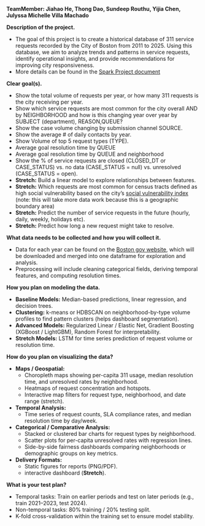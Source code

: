 **TeamMember: Jiahao He, Thong Dao, Sundeep Routhu, Yijia Chen, Julyssa Michelle Villa Machado**

**Description of the project.**

- The goal of this project is to create a historical database of 311 service requests recorded by the City of Boston from 2011 to 2025. Using this database, we aim to analyze trends and patterns in service requests, identify operational insights, and provide recommendations for improving city responsiveness.
- More details can be found in the [Spark Project document](https://docs.google.com/document/d/1-a7IIj5K5v1mcdvi0_cUSYJpfFmZ9QJmsYikYGl3bJ4/edit?tab=t.0)

**Clear goal(s).**

- Show the total volume of requests per year, or how many 311 requests is the city receiving per year.
- Show which service requests are most common for the city overall AND by NEIGHBORHOOD and how is this changing year over year by SUBJECT (department), REASON,QUEUE?
- Show the case volume changing by submission channel SOURCE.
- Show the average # of daily contacts by year.
- Show Volume of top 5 request types (TYPE).
- Average goal resolution time by QUEUE
- Average goal resolution time by QUEUE and neighborhood
- Show the % of service requests are closed (CLOSED_DT or CASE_STATUS) vs. no data (CASE_STATUS = null) vs. unresolved (CASE_STATUS = open).
- **Stretch:** Build a linear model to explore relationships between features.
- **Stretch:** Which requests are most common for census tracts defined as high social vulnerability based on the city’s [social vulnerability index](https://data.boston.gov/dataset/climate-ready-boston-social-vulnerability) (note: this will take more data work because this is a geographic boundary area)
- **Stretch:** Predict the number of service requests in the future (hourly, daily, weekly, holidays etc).
- **Stretch:** Predict how long a new request might take to resolve.

**What data needs to be collected and how you will collect it.**

- Data for each year can be found on the [Boston gov website](<https://data.boston.gov/dataset/311-service-requests>), which will be downloaded and merged into one dataframe for exploration and analysis.
- Preprocessing will include cleaning categorical fields, deriving temporal features, and computing resolution times.

**How you plan on modeling the data.**

- **Baseline Models:** Median-based predictions, linear regression, and decision trees.
- **Clustering:** k-means or HDBSCAN on neighborhood-by-type volume profiles to find pattern clusters (helps dashboard segmentation).
- **Advanced Models:** Regularized Linear / Elastic Net, Gradient Boosting (XGBoost / LightGBM), Random Forest for interpretability.
- **Stretch Models:** LSTM for time series prediction of request volume or resolution time.

**How do you plan on visualizing the data?**

- **Maps / Geospatial:**
  - Choropleth maps showing per-capita 311 usage, median resolution time, and unresolved rates by neighborhood.
  - Heatmaps of request concentration and hotspots.
  - Interactive map filters for request type, neighborhood, and date range (stretch).
- **Temporal Analysis:**
  - Time series of request counts, SLA compliance rates, and median resolution time by day/week.
- **Categorical / Comparative Analysis:**
  - Stacked or clustered bar charts for request types by neighborhood.
  - Scatter plots for per-capita unresolved rates with regression lines.
  - Side-by-side fairness dashboards comparing neighborhoods or demographic groups on key metrics.
- **Delivery Formats:**
  - Static figures for reports (PNG/PDF).
  - interactive dashboard (**Stretch**).

**What is your test plan?**

- Temporal tasks: Train on earlier periods and test on later periods (e.g., train 2021–2023, test 2024).
- Non-temporal tasks: 80% training / 20% testing split.
- K-fold cross-validation within the training set to ensure model stability.